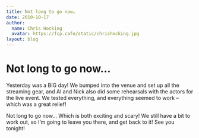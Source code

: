 ```yaml
---
title: Not long to go now…
date: 2010-10-17
author:
  name: Chris Hocking
  avatar: https://fcp.cafe/static/chrishocking.jpg
layout: blog
---
```

# Not long to go now…

Yesterday was a BIG day! We bumped into the venue and set up all the streaming gear, and Al and Nick also did some rehearsals with the actors for the live event. We tested everything, and everything seemed to work – which was a great relief!

Not long to go now… Which is both exciting and scary! We still have a bit to work out, so I’m going to leave you there, and get back to it! See you tonight!